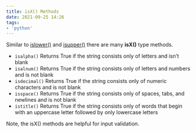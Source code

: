 ```yaml
---
title: isX() Methods
date: 2021-09-25 14:26
tags:
- 'python'
---
```


Similar to [islower()](20210925142308-islower.md) and [isupper()](20210925142111-isupper.md)
there are many **isX()** type methods.

* `isalpha()` Returns True if the string consists only of letters and isn’t blank
* `isalnum()` Returns True if the string consists only of letters and numbers 
  and is not blank
* `isdecimal()` Returns True if the string consists only of numeric characters
  and is not blank
* `isspace()` Returns True if the string consists only of spaces, tabs, and
  newlines and is not blank 
* `istitle()` Returns True if the string consists only of words that begin
  with an uppercase letter followed by only lowercase letters

Note, the isX() methods are helpful for input validation.
